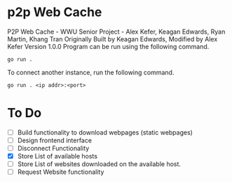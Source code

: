 # p2p Web Cache
P2P Web Cache - WWU Senior Project - Alex Kefer, Keagan Edwards, Ryan Martin, Khang Tran
Originally Built by Keagan Edwards, Modified by Alex Kefer Version 1.0.0
Program can be run using the following command.

``
go run . 
``

To connect another instance, run the following command.

``
go run . <ip addr>:<port>
``

# To Do
- [ ] Build functionality to download webpages (static webpages)
- [ ] Design frontend interface
- [ ] Disconnect Functionality
- [x] Store List of available hosts
- [ ] Store List of websites downloaded on the available host.
- [ ] Request Website functionality
